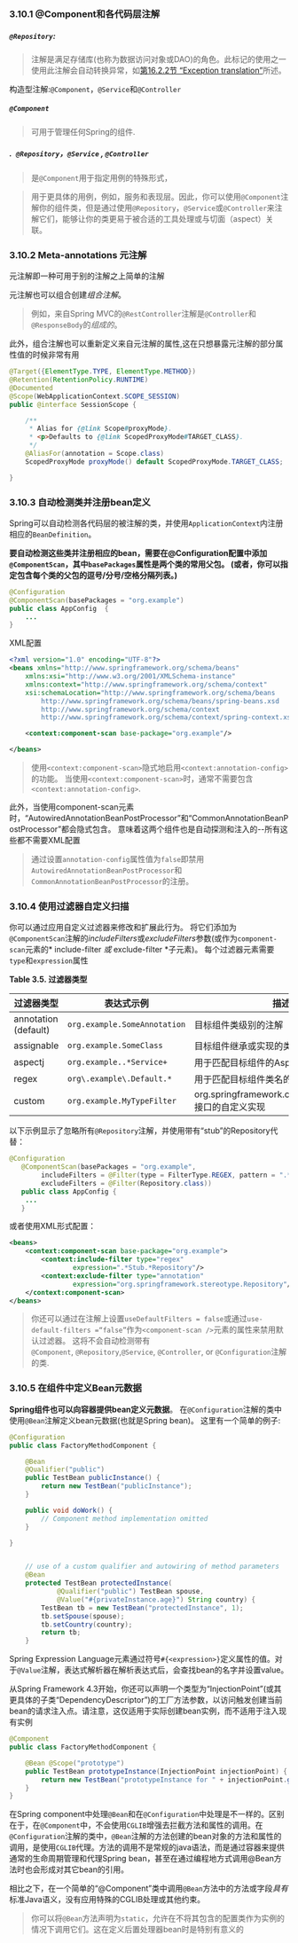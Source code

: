 ### 3.10.1 @Component和各代码层注解

##### `@Repository`:

> 注解是满足存储库(也称为数据访问对象或DAO)的角色。此标记的使用之一使用此注解会自动转换异常，如[第16.2.2节 “Exception translation”](http://docs.spring.io/spring/docs/5.0.0.M4/spring-framework-reference/htmlsingle/#orm-exception-translation)所述。

构造型注解:`@Component`，`@Service`和`@Controller`

#####  `@Component`

> 可用于管理任何Spring的组件.

##### .` @Repository`，`@Service` , `@Controller`

> 是`@Component`用于指定用例的特殊形式，

>  用于更具体的用例，例如，服务和表现层。因此，你可以使用`@Component`注解你的组件类，但是通过使用`@Repository`，`@Service`或`@Controller`来注解它们，能够让你的类更易于被合适的工具处理或与切面（aspect）关联。

### 3.10.2 Meta-annotations 元注解

元注解即一种可用于别的注解之上简单的注解

元注解也可以组合创建*组合注解*。

> 例如，来自Spring MVC的`@RestController`注解是`@Controller`和`@ResponseBody`的*组成的*。

此外，组合注解也可以重新定义来自元注解的属性,这在只想暴露元注解的部分属性值的时候非常有用

```java
@Target({ElementType.TYPE, ElementType.METHOD})
@Retention(RetentionPolicy.RUNTIME)
@Documented
@Scope(WebApplicationContext.SCOPE_SESSION)
public @interface SessionScope {

	/**
	 * Alias for {@link Scope#proxyMode}.
	 * <p>Defaults to {@link ScopedProxyMode#TARGET_CLASS}.
	 */
	@AliasFor(annotation = Scope.class)
	ScopedProxyMode proxyMode() default ScopedProxyMode.TARGET_CLASS;

}
```

### 3.10.3 自动检测类并注册bean定义

Spring可以自动检测各代码层的被注解的类，并使用`ApplicationContext`内注册相应的`BeanDefinition`。

**要自动检测这些类并注册相应的bean，需要在@Configuration配置中添加`@ComponentScan`，其中`basePackages`属性是两个类的常用父包。 (或者，你可以指定包含每个类的父包的逗号/分号/空格分隔列表。)**

```java
@Configuration
@ComponentScan(basePackages = "org.example")
public class AppConfig  {
   	...
}
```

XML配置

```xml
<?xml version="1.0" encoding="UTF-8"?>
<beans xmlns="http://www.springframework.org/schema/beans"
	xmlns:xsi="http://www.w3.org/2001/XMLSchema-instance"
	xmlns:context="http://www.springframework.org/schema/context"
	xsi:schemaLocation="http://www.springframework.org/schema/beans
		http://www.springframework.org/schema/beans/spring-beans.xsd
		http://www.springframework.org/schema/context
		http://www.springframework.org/schema/context/spring-context.xsd">

	<context:component-scan base-package="org.example"/>

</beans>
```

> 使用`<context:component-scan>`隐式地启用`<context:annotation-config>`的功能。 当使用`<context:component-scan>`时，通常不需要包含`<context:annotation-config>`.

此外，当使用component-scan元素时，“AutowiredAnnotationBeanPostProcessor”和“CommonAnnotationBeanPostProcessor”都会隐式包含。 意味着这两个组件也是自动探测和注入的--所有这些都不需要XML配置

> 通过设置`annotation-config`属性值为`false`即禁用`AutowiredAnnotationBeanPostProcessor`和`CommonAnnotationBeanPostProcessor`的注册。

### 3.10.4 使用过滤器自定义扫描

你可以通过应用自定义过滤器来修改和扩展此行为。 将它们添加为`@ComponentScan`注解的*includeFilters*或*excludeFilters*参数(或作为`component-scan`元素的* include-filter *或* exclude-filter *子元素)。 每个过滤器元素需要`type`和`expression`属性

**Table 3.5. 过滤器类型**

| 过滤器类型                | 表达式示例                        | 描述                                       |
| -------------------- | ---------------------------- | ---------------------------------------- |
| annotation (default) | `org.example.SomeAnnotation` | 目标组件类级别的注解                               |
| assignable           | `org.example.SomeClass`      | 目标组件继承或实现的类或接口                           |
| aspectj              | `org.example..*Service+`     | 用于匹配目标组件的AspecJ类型表达式                     |
| regex                | `org\.example\.Default.*`    | 用于匹配目标组件类名的正则表达式                         |
| custom               | `org.example.MyTypeFilter`   | org.springframework.core.type.TypeFilter接口的自定义实现 |

以下示例显示了忽略所有`@Repository`注解，并使用带有“stub”的Repository代替：

```java
@Configuration
   @ComponentScan(basePackages = "org.example",
   		includeFilters = @Filter(type = FilterType.REGEX, pattern = ".*Stub.*Repository"),
   		excludeFilters = @Filter(Repository.class))
   public class AppConfig {
   	...
   }
```

或者使用XML形式配置：

```xml
<beans>
	<context:component-scan base-package="org.example">
		<context:include-filter type="regex"
				expression=".*Stub.*Repository"/>
		<context:exclude-filter type="annotation"
				expression="org.springframework.stereotype.Repository"/>
	</context:component-scan>
</beans>
```
>  你还可以通过在注解上设置`useDefaultFilters = false`或通过`use-default-filters =“false”`作为`<component-scan />`元素的属性来禁用默认过滤器。 这将不会自动检测带有`@Component`, `@Repository`,`@Service`, `@Controller`, or `@Configuration`注解的类. 

### 3.10.5 在组件中定义Bean元数据

**Spring组件也可以向容器提供bean定义元数据**。 在`@Configuration`注解的类中使用`@Bean`注解定义bean元数据(也就是Spring bean)。 这里有一个简单的例子:

```java
@Configuration
public class FactoryMethodComponent {

	@Bean
	@Qualifier("public")
	public TestBean publicInstance() {
		return new TestBean("publicInstance");
	}

	public void doWork() {
		// Component method implementation omitted
	}

}


	// use of a custom qualifier and autowiring of method parameters
	@Bean
	protected TestBean protectedInstance(
			@Qualifier("public") TestBean spouse,
			@Value("#{privateInstance.age}") String country) {
		TestBean tb = new TestBean("protectedInstance", 1);
		tb.setSpouse(spouse);
		tb.setCountry(country);
		return tb;
	}

```

Spring Expression Language元素通过符号`#{<expression>}`定义属性的值。对于`@Value`注解，表达式解析器在解析表达式后，会查找bean的名字并设置value。



从Spring Framework 4.3开始，你还可以声明一个类型为“InjectionPoint”(或其更具体的子类“DependencyDescriptor”)的工厂方法参数，以访问触发创建当前bean的请求注入点。请注意，这仅适用于实际创建bean实例，而不适用于注入现有实例

```java
@Component
public class FactoryMethodComponent {

	@Bean @Scope("prototype")
	public TestBean prototypeInstance(InjectionPoint injectionPoint) {
		return new TestBean("prototypeInstance for " + injectionPoint.getMember());
	}
}
```

在Spring component中处理`@Bean`和在`@Configuration`中处理是不一样的。区别在于，在`@Component`中，不会使用`CGLIB`增强去拦截方法和属性的调用。在`@Configuration`注解的类中，`@Bean`注解的方法创建的bean对象的方法和属性的调用，是使用`CGLIB`代理。方法的调用不是常规的java语法，而是通过容器来提供通常的生命周期管理和代理Spring bean，甚至在通过编程地方式调用@Bean方法时也会形成对其它bean的引用。 

相比之下，在一个简单的“@Component”类中调用`@Bean`方法中的方法或字段*具有*标准Java语义，没有应用特殊的CGLIB处理或其他约束。

> 你可以将`@Bean`方法声明为`static`，允许在不将其包含的配置类作为实例的情况下调用它们。这在定义后置处理器bean时是特别有意义的